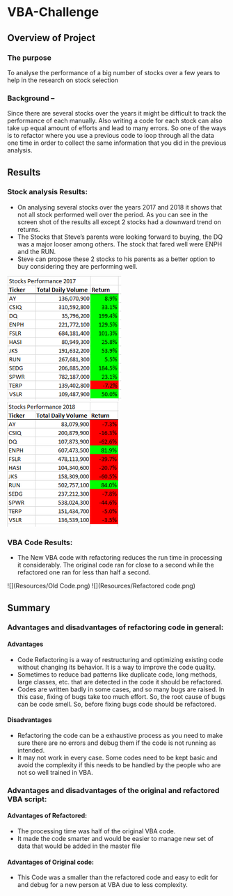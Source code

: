 # VBA-Challenge

## Overview of Project
### The purpose
To analyse the performance of a big number of stocks over a few years to help in the research on stock selection
### Background – 
Since there are several stocks over the years it might be difficult to track the performance of each manually. Also writing a code for each stock can also take up equal amount of efforts and lead to many errors. So one of the ways is to refactor where you use a previous code  to loop through all the data one time in order to collect the same information that you did in the previous analysis.

## Results
### Stock analysis Results:
- On analysing several stocks over the years 2017 and 2018 it shows that not all stock performed well over the period. As you can see in the screen shot of the results all except 2 stocks had a downward trend on returns. 
- The Stocks that Steve’s parents were looking forward to buying, the DQ was a major looser among others. The stock that fared well were ENPH and the RUN. 
- Steve can propose these 2 stocks to his parents as a better option to buy considering they are performing well.

![](Resources/VBA_Challenge_2017.png)         ![](Resources/VBA_Challenge_2018.png)

### VBA Code Results:
- The New VBA code with refactoring reduces the run time in processing it considerably. The original code ran for close to a second while the refactored one ran for less than half a second.

![](Resources/Old Code.png)              ![](Resources/Refactored code.png)

## Summary
### Advantages and disadvantages of refactoring code in general:
#### Advantages
- Code Refactoring is a way of restructuring and optimizing existing code without changing its behavior. It is a way to improve the code quality. 
- Sometimes to reduce bad patterns like duplicate code, long methods, large classes, etc. that are detected in the code it should be refactored.
- Codes are written badly in some cases, and so many bugs are raised. In this case, fixing of bugs take too much effort. So, the root cause of bugs can be code smell. So, before fixing bugs code should be refactored.
#### Disadvantages
- Refactoring the code can be a exhaustive process as you need to make sure there are no errors and debug them if the code is not running as intended.
- It may not work in every case. Some codes need to be kept basic and avoid the complexity if this needs to be handled by the people who are not so well trained in VBA.
### Advantages and disadvantages of the original and refactored VBA script:
#### Advantages of Refactored:
- The processing time was half of the original VBA code.
- It made the code smarter and would be easier to manage new set of data that would be added in the master file
#### Advantages of Original code:
- This Code was a smaller than the refactored code and easy to edit for and debug for a new person at VBA due to less complexity.
